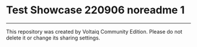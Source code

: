 # Test Showcase 220906 noreadme 1



---

This repository was created by Voltaiq Community Edition. Please do not delete it or change its
sharing settings.
